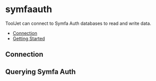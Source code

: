 
# symfaauth

ToolJet can connect to Symfa Auth databases to read and write data. 

- [Connection](#connection)
- [Getting Started](#querying-symfaauth)

## Connection

## Querying Symfa Auth